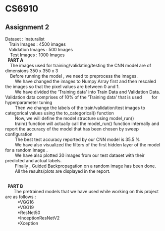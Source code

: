 # CS6910

## Assignment 2
Dataset : inaturalist 
<br />&nbsp; &nbsp;Train Images : 4500 images 
<br />&nbsp; &nbsp;Validation Images : 500 Images
<br />&nbsp; &nbsp; Test Images : 1000 Images
<br />&nbsp; **PART A** &nbsp; &nbsp;
<br />&nbsp; &nbsp; The images used for training/validating/testing the CNN model are of dimensions 350 x 350 x 3
<br />&nbsp; &nbsp; Before running the model , we need to preprocess the images.
<br />&nbsp; &nbsp; &nbsp; &nbsp; We have changed the images to Numpy Array first and then rescaled the images so that the pixel values are between 0 and 1.
<br />&nbsp; &nbsp; &nbsp; &nbsp; We have divided the 'Training data' into Train Data and Validation Data. Validation data comprises of 10% of the 'Training data' that is used &nbsp; &nbsp; &nbsp; &nbsp;for hyperparameter tuning
<br />&nbsp; &nbsp; &nbsp; &nbsp; Then we change the labels of the train/validation/test images to categorical values using the to_categorical() function
<br />&nbsp; &nbsp; &nbsp; &nbsp; Now, we will define the model structure using model_run()
<br />&nbsp; &nbsp; &nbsp; &nbsp; train() function will actually call the model_run() function internally and report the accuracy of the model that has been chosen by sweep &nbsp; &nbsp; &nbsp; &nbsp; configuration
<br />&nbsp; &nbsp; &nbsp; &nbsp; The best test accuracy reported by our CNN model is 35.5 %
<br />&nbsp; &nbsp; &nbsp; &nbsp; We have also visualized the filters of the first hidden layer of the model for a random image . 
<br />&nbsp; &nbsp; &nbsp; &nbsp; We have also plotted 30 images from our test dataset with their predicted and actual labels.
<br />&nbsp; &nbsp; &nbsp; &nbsp; Finally , Guided Backpropagation on a random image has been done. 
<br />&nbsp; &nbsp; &nbsp; &nbsp; All the results/plots are displayed in the report.

<br />&nbsp; **PART B** &nbsp; &nbsp;
<br />&nbsp; &nbsp; &nbsp; &nbsp;The pretrained models that we have used while working on this project are as follows :
<br />&nbsp; &nbsp; &nbsp; &nbsp;&nbsp;&nbsp; *VGG16
<br />&nbsp; &nbsp; &nbsp; &nbsp;&nbsp;&nbsp; *VGG19
<br />&nbsp; &nbsp; &nbsp; &nbsp;&nbsp;&nbsp; *ResNet50
<br />&nbsp; &nbsp; &nbsp; &nbsp;&nbsp;&nbsp; *InceptionResNetV2
<br />&nbsp; &nbsp; &nbsp; &nbsp;&nbsp;&nbsp; *Xception


      
      
             
 

   

